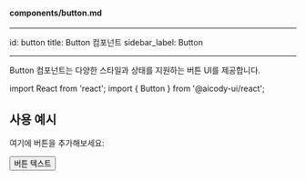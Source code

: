#### components/button.md

---

id: button
title: Button 컴포넌트
sidebar_label: Button

---

Button 컴포넌트는 다양한 스타일과 상태를 지원하는 버튼 UI를 제공합니다.

import React from 'react';
import { Button } from '@aicody-ui/react';

## 사용 예시

여기에 버튼을 추가해보세요:

<Button kind="primary" size="md">버튼 텍스트</Button>
